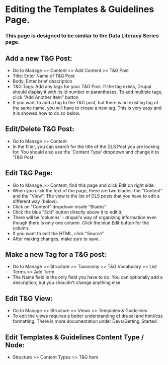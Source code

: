 # Editing the Templates & Guidelines Page.

### This page is designed to be similar to the Data Literacy Series page. 

## Add a new T&G Post:
- Go to Manage >> Content >> Add Content >> T&G Post
- Title: Enter Name of T&G Post
- Body: Enter brief description
- T&G Tags: Add any tags for your T&G Post.  If the tag exists, Drupal should display it with its id number in parantheses.  To add multiple tags, click "Add Another Item" button
- If you want to add a tag to the T&G post, but there is no existing tag of the same name, you will have to create a new tag.  This is very easy and it is showed how to do so below.

## Edit/Delete T&G Post:
- Go to Manage >> Content
- In the filter, you can search for the title of the DLS Post you are looking for.  You should also use the 'Content Type' dropdown and change it to 'T&G Post'.  

## Edit T&G Page:  
- Go to Manage >> Content, find this page and click Edit on right side. 
- When you click the text of the page, there are two blades: the "Content" and the "View".  The view is the list of DLS posts that you have to edit a different way (below).
- Click on "Content" dropdown inside "Blades"
- Click the blue "Edit" button directly above it to edit it. 
- There will be 'columns' - drupal's way of organizing information even though there is only one column. Click the blue Edit button for the column.
- If you want to edit the HTML, click "Source"
- After making changes, make sure to save.

## Make a new Tag for a T&G post:  
- Go to Manage >> Structure >> Taxonomy >> T&G Vocabulary >> List Terms >> Add Term
- The Name field is the only field you have to do.  You can optionally add a description, but you shouldn't change anything else.

## Edit T&G View:
- Go to Manage >> Structure >> Views >> Templates & Guidelines
- To edit the views requires a better understanding of drupal and html/css formatting.  There is more documentation under Devs/Getting_Started

## Edit Templates & Guidelines Content Type / Node:
- Structure >> Content Types >> T&G Item
